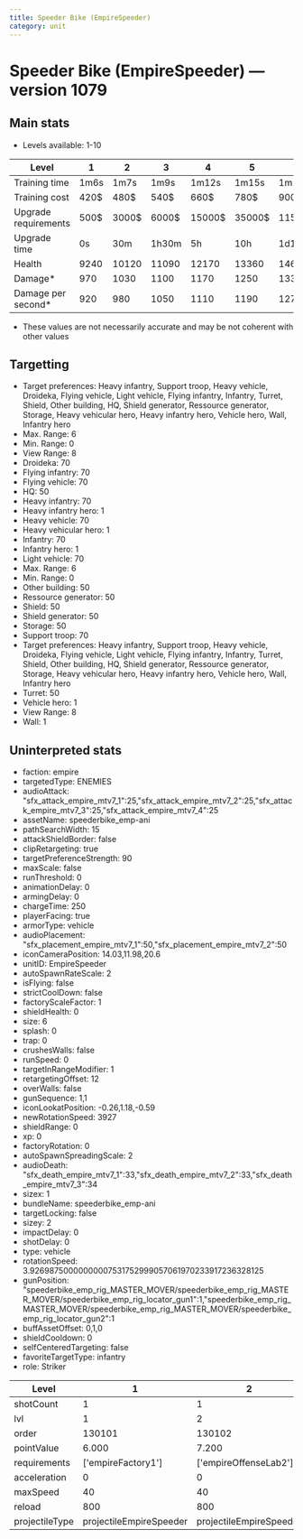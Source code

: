 ```yaml
---
title: Speeder Bike (EmpireSpeeder)
category: unit
---
```


# Speeder Bike (EmpireSpeeder) — version 1079

## Main stats

  * Levels available: 1-10

|Level               |1   |2    |3    |4     |5     |6      |7      |8      |9       |10      |
|--------------------|----|-----|-----|------|------|-------|-------|-------|--------|--------|
|Training time       |1m6s|1m7s |1m9s |1m12s |1m15s |1m18s  |1m21s  |2m48s  |2m54s   |3m      |
|Training cost       |420$|480$ |540$ |660$  |780$  |900$   |1020$  |1200$  |1260$   |1380$   |
|Upgrade requirements|500$|3000$|6000$|15000$|35000$|115000$|175000$|350000$|1000000$|2000000$|
|Upgrade time        |0s  |30m  |1h30m|5h    |10h   |1d12h  |2d12h  |4d     |6d      |1w2d    |
|Health              |9240|10120|11090|12170 |13360 |14690  |16160  |17790  |19610   |21640   |
|Damage*             |970 |1030 |1100 |1170  |1250  |1330   |1420   |1520   |1620    |1730    |
|Damage per second*  |920 |980  |1050 |1110  |1190  |1270   |1620   |1740   |1850    |1980    |

* These values are not necessarily accurate and may be not coherent with other values

## Targetting

  * Target preferences: Heavy infantry, Support troop, Heavy vehicle, Droideka, Flying vehicle, Light vehicle, Flying infantry, Infantry, Turret, Shield, Other building, HQ, Shield generator, Ressource generator, Storage, Heavy vehicular hero, Heavy infantry hero, Vehicle hero, Wall, Infantry hero
  * Max. Range: 6
  * Min. Range: 0
  * View Range: 8
  * Droideka: 70
  * Flying infantry: 70
  * Flying vehicle: 70
  * HQ: 50
  * Heavy infantry: 70
  * Heavy infantry hero: 1
  * Heavy vehicle: 70
  * Heavy vehicular hero: 1
  * Infantry: 70
  * Infantry hero: 1
  * Light vehicle: 70
  * Max. Range: 6
  * Min. Range: 0
  * Other building: 50
  * Ressource generator: 50
  * Shield: 50
  * Shield generator: 50
  * Storage: 50
  * Support troop: 70
  * Target preferences: Heavy infantry, Support troop, Heavy vehicle, Droideka, Flying vehicle, Light vehicle, Flying infantry, Infantry, Turret, Shield, Other building, HQ, Shield generator, Ressource generator, Storage, Heavy vehicular hero, Heavy infantry hero, Vehicle hero, Wall, Infantry hero
  * Turret: 50
  * Vehicle hero: 1
  * View Range: 8
  * Wall: 1

## Uninterpreted stats

  * faction: empire
  * targetedType: ENEMIES
  * audioAttack: "sfx_attack_empire_mtv7_1":25,"sfx_attack_empire_mtv7_2":25,"sfx_attack_empire_mtv7_3":25,"sfx_attack_empire_mtv7_4":25
  * assetName: speederbike_emp-ani
  * pathSearchWidth: 15
  * attackShieldBorder: false
  * clipRetargeting: true
  * targetPreferenceStrength: 90
  * maxScale: false
  * runThreshold: 0
  * animationDelay: 0
  * armingDelay: 0
  * chargeTime: 250
  * playerFacing: true
  * armorType: vehicle
  * audioPlacement: "sfx_placement_empire_mtv7_1":50,"sfx_placement_empire_mtv7_2":50
  * iconCameraPosition: 14.03,11.98,20.6
  * unitID: EmpireSpeeder
  * autoSpawnRateScale: 2
  * isFlying: false
  * strictCoolDown: false
  * factoryScaleFactor: 1
  * shieldHealth: 0
  * size: 6
  * splash: 0
  * trap: 0
  * crushesWalls: false
  * runSpeed: 0
  * targetInRangeModifier: 1
  * retargetingOffset: 12
  * overWalls: false
  * gunSequence: 1,1
  * iconLookatPosition: -0.26,1.18,-0.59
  * newRotationSpeed: 3927
  * shieldRange: 0
  * xp: 0
  * factoryRotation: 0
  * autoSpawnSpreadingScale: 2
  * audioDeath: "sfx_death_empire_mtv7_1":33,"sfx_death_empire_mtv7_2":33,"sfx_death_empire_mtv7_3":34
  * sizex: 1
  * bundleName: speederbike_emp-ani
  * targetLocking: false
  * sizey: 2
  * impactDelay: 0
  * shotDelay: 0
  * type: vehicle
  * rotationSpeed: 3.92698750000000007531752999057061970233917236328125
  * gunPosition: "speederbike_emp_rig_MASTER_MOVER/speederbike_emp_rig_MASTER_MOVER/speederbike_emp_rig_locator_gun1":1,"speederbike_emp_rig_MASTER_MOVER/speederbike_emp_rig_MASTER_MOVER/speederbike_emp_rig_locator_gun2":1
  * buffAssetOffset: 0,1,0
  * shieldCooldown: 0
  * selfCenteredTargeting: false
  * favoriteTargetType: infantry
  * role: Striker

|Level         |1                      |2                      |3                      |4                      |5                      |6                      |7                             |8                             |9                             |10                            |
|--------------|-----------------------|-----------------------|-----------------------|-----------------------|-----------------------|-----------------------|------------------------------|------------------------------|------------------------------|------------------------------|
|shotCount     |1                      |1                      |1                      |1                      |1                      |1                      |2                             |2                             |2                             |2                             |
|lvl           |1                      |2                      |3                      |4                      |5                      |6                      |7                             |8                             |9                             |10                            |
|order         |130101                 |130102                 |130103                 |130104                 |130105                 |130106                 |130107                        |130108                        |130109                        |130110                        |
|pointValue    |6.000                  |7.200                  |8.400                  |9.600                  |10.800                 |12.000                 |13.200                        |14.400                        |15.600                        |18.000                        |
|requirements  |['empireFactory1']     |['empireOffenseLab2']  |['empireOffenseLab3']  |['empireOffenseLab4']  |['empireOffenseLab5']  |['empireOffenseLab6']  |['empireOffenseLab7']         |['empireOffenseLab8']         |['empireOffenseLab9']         |['empireOffenseLab10']        |
|acceleration  |0                      |0                      |0                      |0                      |0                      |0                      |8                             |8                             |8                             |8                             |
|maxSpeed      |40                     |40                     |40                     |40                     |40                     |40                     |80                            |80                            |80                            |80                            |
|reload        |800                    |800                    |800                    |800                    |800                    |800                    |625                           |625                           |625                           |625                           |
|projectileType|projectileEmpireSpeeder|projectileEmpireSpeeder|projectileEmpireSpeeder|projectileEmpireSpeeder|projectileEmpireSpeeder|projectileEmpireSpeeder|projectileEmpireSpeederUpgrade|projectileEmpireSpeederUpgrade|projectileEmpireSpeederUpgrade|projectileEmpireSpeederUpgrade|

